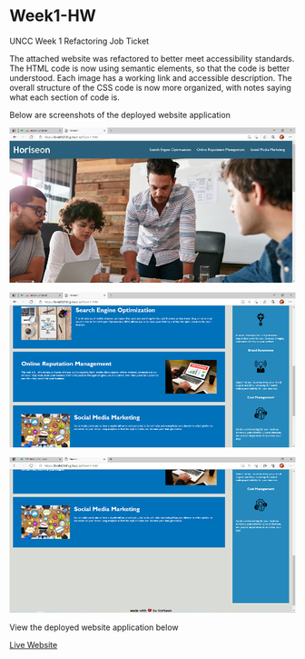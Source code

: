 # Week1-HW
UNCC Week 1 Refactoring Job Ticket

The attached website was refactored to better meet accessibility standards. The HTML code is now using semantic elements, so that the code is better understood. Each image has a working link and accessible description. The overall structure of the CSS code is now more organized, with notes saying what each section of code is.

Below are screenshots of the deployed website application

![First Screenshot of the working website](images\shot-one.PNG)



![Second Screenshot of the working website](images\shot-two.PNG)



![Third Screenshot of the working website](images\shot-three.PNG)




View the deployed website application below

[Live Website](https://brob92993.github.io/Week1-HW/)

